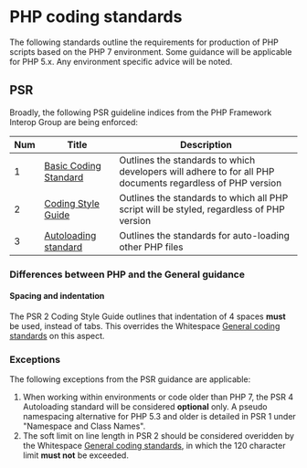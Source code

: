 # PHP coding standards
The following standards outline the requirements for production of PHP scripts based on the PHP 7 environment. Some guidance will be applicable for PHP 5.x. Any environment specific advice will be noted.

## PSR
Broadly, the following PSR guideline indices from the PHP Framework Interop Group are being enforced:

| Num | Title                                                            | Description |
| --- | ---                                                              | --- |
| 1   | [Basic Coding Standard](http://www.php-fig.org/psr/psr-1/)       | Outlines the standards to which developers will adhere to for all PHP documents regardless of PHP version |
| 2   | [Coding Style Guide](http://www.php-fig.org/psr/psr-2/)          | Outlines the standards to which all PHP script will be styled, regardless of PHP version |
| 3   | [Autoloading standard](http://www.php-fig.org/psr/psr-4/)        | Outlines the standards for auto-loading other PHP files |

### Differences between PHP and the General guidance

#### Spacing and indentation
The PSR 2 Coding Style Guide outlines that indentation of 4 spaces **must** be used, instead of tabs. This overrides the Whitespace [General coding standards](/Coding/General.md) on this aspect.

### Exceptions
The following exceptions from the PSR guidance are applicable:

1. When working within environments or code older than PHP 7, the PSR 4 Autoloading standard will be considered **optional** only. A pseudo namespacing alternative for PHP 5.3 and older is detailed in PSR 1 under "Namespace and Class Names".
2. The soft limit on line length in PSR 2 should be considered overidden by the Whitespace [General coding standards](/Coding/General.md), in which the 120 character limit **must not** be exceeded.